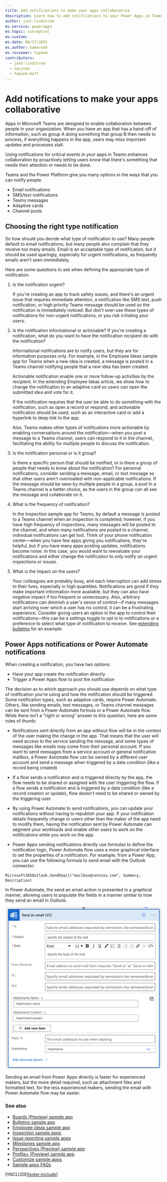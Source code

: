 ```yaml
---
title: Add notifications to make your apps collaborative
description: Learn how to add notifications to your Power Apps in Teams to make them more collaborative
author: joel-lindstrom
ms.service: powerapps
ms.topic: conceptual
ms.custom: 
ms.date: 08/17/2021
ms.author: namarwah
ms.reviewer: tapanm
contributors:
  - joel-lindstrom
  - navjotm
  - tapanm-msft
---
```


# Add notifications to make your apps collaborative

Apps in Microsoft Teams are designed to enable collaboration between people in your organization. When you have an app that has a hand-off of information, such as group A doing something that group B then needs to process, if everything happens in the app, users may miss important updates and processes stall.

Using notifications for critical events in your apps in Teams enhances collaboration by proactively letting users know that there's something that needs their attention or needs to be done.

Teams and the Power Platform give you many options in the ways that you can notify people.

- Email notifications
- SMS/text notifications
- Teams messages
- Adaptive cards
- Channel posts

## Choosing the right type notification

So how should you decide what type of notification to use? Many people default to email notifications, but many people also complain that they receive too many emails. Email is an acceptable type of notification, but it should be used sparingly, especially for urgent notifications, as frequently emails aren't seen immediately.

Here are some questions to ask when defining the appropriate type of notification:

1. Is the notification urgent?

    If you're creating an app to track safety issues, and there's an urgent issue that requires immediate attention, a notification like SMS text, push notification, or high priority Teams message should be used so the notification is immediately noticed. But don’t over-use these types of notifications for non-urgent notifications, or you risk irritating your users.

1. Is the notification informational or actionable? If you're creating a notification, what do you want to have the notification recipient do with the notification?

    Informational notifications are to notify users, but they are for information purposes only. For example, in the Employee Ideas sample app for Teams when a new idea is created, a message is posted in a Teams channel notifying people that a new idea has been created.

    Actionable notification enable one or more follow-up activities by the recipient. In the extending Employee Ideas article, we show how to change the notification to an adaptive card so users can open the submitted idea and vote for it.

    If the notification requires that the user be able to do something with the notification, such as open a record or respond, and actionable notification should be used, such as an interactive card or add a hyperlink to deep link to the app.

    Also, Teams makes other types of notifications more actionable by enabling conversations around the notification—when you post a message to a Teams channel, users can respond to it in the channel, facilitating the ability for multiple people to discuss the notification.

1. Is the notification personal or is it group?

    Is there a specific person that should be notified, or is there a group of people that needs to know about the notification? For personal notifications, consider sending a message, email, or text message so that other users aren't overloaded with non-applicable notifications. If the message should be seen by multiple people in a group, a post In a Teams channel is a better choice, as the users in the group can all see the message and collaborate on it.

1. What is the frequency of notification?

    In the Inspection sample app for Teams, by default a message is posted to a Teams channel when an inspection is completed; however, if you have high frequency of inspections, many messages will be posted to the channel, and when many notifications are posted to a channel, individual notifications can get lost. Think of your phone notification center—when you have few apps giving you notifications, they're helpful, but if you have many apps posting updates, notifications become noise. In this case, you would want to reevaluate your notifications and either change the notification to only notify on urgent inspections or issues.

1. What is the impact on the users?

    Your colleagues are probably busy, and each interruption can add stress to their lives, especially in high quantities. Notifications are good if they make important information more available, but they can also have negative impact if too frequent or unnecessary. Also, arbitrary notifications can diminish a user's sense of control—if many messages start arriving over which a user has no control, it can be a frustrating experience. Consider giving users an option in the app to control their notifications—this can be a settings toggle to opt in to notifications or a preference to select what type of notification to receive. See [extending bulletins](bulletins-notification-preference.md) for an example.

## Power Apps notifications or Power Automate notifications

When creating a notification, you have two options:

- Have your app create the notification directly
- Trigger a Power Apps flow to post the notification

The decision as to which approach you should use depends on what type of notification you're using and how the notification should be triggered. Some notification types, such as adaptive cards, require Power Automate. Others, like sending emails, text messages, or Teams channel messages can be sent from a Power Automate formula or a Power Automate flow. While there isn’t a “right or wrong” answer to this question, here are some rules of thumb:

- Notifications sent directly from an app without flow will be in the context of the user making the change in the app. That means that the user will need access to the service sending the message, and some types of messages like emails may come from their personal account. If you want to send messages from a service account or general notification mailbox, a Power Automate flow can be owned by a different user account and send a message when triggered by a data condition (like a record being created)

- If a flow sends a notification and is triggered directly by the app, the flow needs to be shared or assigned with the user triggering the flow. If a flow sends a notification and is triggered by a data condition (like a record creation or update), flow doesn't need to be shared or owned by the triggering user.

- By using Power Automate to send notifications, you can update your notifications without having to republish your app. If your notification details frequently change or users other than the maker of the app need to modify them, having the notification sent by Power Automate can segment your workloads and enable other users to work on the notifications while you work on the app.

- Power Apps sending notifications directly use formulas to define the notification logic, Power Automate flow uses a more graphical interface to set the properties of a notification. For example, from a Power App, you can use the following formula to send email with the Outlook connector:

```powerapps-dot
Microsoft365Outlook.SendEmail("mailbox@contoso.com", Summary, Description)
```

In Power Automate, the send an email action is presented in a graphical manner, allowing users to populate the fields in a manner similar to how they send an email in Outlook.

![power apps notifications vs power automate notifications](media/add-notifications-to-make-your-apps-more-collaborative/power-apps-notifications-vs-power-automate-notifications-1.png)

Sending an email from Power Apps directly is faster for experienced makers, but the more detail required, such as attachment files and formatted text, for the less experienced makers, sending the email with Power Automate flow may be easier.

### See also

- [Boards (Preview) sample app](boards.md)
- [Bulletins sample app](bulletins.md)
- [Employee ideas sample app](employee-ideas.md)  
- [Inspection sample apps](inspection.md)  
- [Issue reporting sample apps](issue-reporting.md)
- [Milestones sample app](milestones.md)
- [Perspectives (Preview) sample app](perspectives.md)
- [Profile+ (Preview) sample app](profile-app.md)
- [Customize sample apps](customize-sample-apps.md)
- [Sample apps FAQs](sample-apps-faqs.md)

[!INCLUDE[footer-include](../includes/footer-banner.md)]
